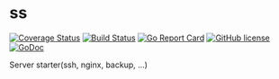 # ss

[![Coverage Status](https://coveralls.io/repos/github/Konstantin8105/ss/badge.svg?branch=master)](https://coveralls.io/github/Konstantin8105/ss?branch=master)
[![Build Status](https://travis-ci.org/Konstantin8105/ss.svg?branch=master)](https://travis-ci.org/Konstantin8105/ss)
[![Go Report Card](https://goreportcard.com/badge/github.com/Konstantin8105/ss)](https://goreportcard.com/report/github.com/Konstantin8105/ss)
[![GitHub license](https://img.shields.io/badge/license-MIT-blue.svg)](https://github.com/Konstantin8105/ss/blob/master/LICENSE)
[![GoDoc](https://godoc.org/github.com/Konstantin8105/ss?status.svg)](https://godoc.org/github.com/Konstantin8105/ss)

Server starter(ssh, nginx, backup, ...)
